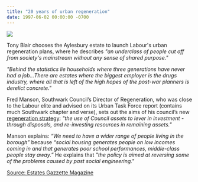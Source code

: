 ```yaml
---
title: "20 years of urban regeneration"
date: 1997-06-02 00:00:00 -0700
---
```


![](http://35percent.org/img/blairvisitsaylesbury1997.jpg)

Tony Blair chooses the Aylesbury estate to launch Labour's urban regeneration plans, where he describes _"an underclass of people cut off from society's mainstream without any sense of shared purpose."_

_"Behind the statistics lie households where three generations have never had a job...There are estates where the biggest employer is the drugs industry, where all that is left of the high hopes of the post-war planners is derelict concrete."_

Fred Manson, Southwark Council’s Director of Regeneration, who was close to the Labour elite and advised on its Urban Task Force report (contains much Southwark chapter and verse), sets out the aims of his council’s new [regeneration strategy](http://heygate.github.io/img/RegenerationStrategy.pdf): _"the use of Council assets to lever in investment - through disposals, and re-investing resources in remaining assets."_ 

Manson explains: _“We need to have a wider range of people living in the borough”_ because _“social housing generates people on low incomes coming in and that generates poor school performances, middle-class people stay away.”_  He explains that _"the policy is aimed at reversing some of the problems caused by past social engineering."_

[Source: Estates Gazzette Magazine](https://bit.ly/36OV20E)
